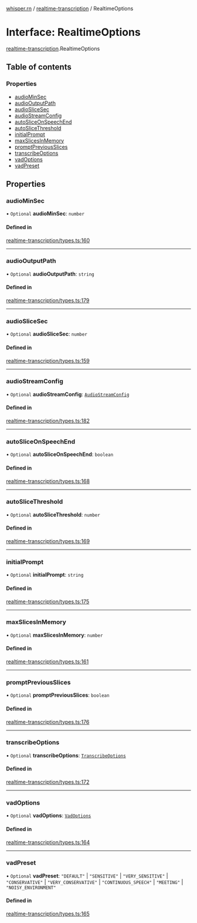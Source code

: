 [whisper.rn](../README.md) / [realtime-transcription](../modules/realtime_transcription.md) / RealtimeOptions

# Interface: RealtimeOptions

[realtime-transcription](../modules/realtime_transcription.md).RealtimeOptions

## Table of contents

### Properties

- [audioMinSec](realtime_transcription.RealtimeOptions.md#audiominsec)
- [audioOutputPath](realtime_transcription.RealtimeOptions.md#audiooutputpath)
- [audioSliceSec](realtime_transcription.RealtimeOptions.md#audioslicesec)
- [audioStreamConfig](realtime_transcription.RealtimeOptions.md#audiostreamconfig)
- [autoSliceOnSpeechEnd](realtime_transcription.RealtimeOptions.md#autosliceonspeechend)
- [autoSliceThreshold](realtime_transcription.RealtimeOptions.md#autoslicethreshold)
- [initialPrompt](realtime_transcription.RealtimeOptions.md#initialprompt)
- [maxSlicesInMemory](realtime_transcription.RealtimeOptions.md#maxslicesinmemory)
- [promptPreviousSlices](realtime_transcription.RealtimeOptions.md#promptpreviousslices)
- [transcribeOptions](realtime_transcription.RealtimeOptions.md#transcribeoptions)
- [vadOptions](realtime_transcription.RealtimeOptions.md#vadoptions)
- [vadPreset](realtime_transcription.RealtimeOptions.md#vadpreset)

## Properties

### audioMinSec

• `Optional` **audioMinSec**: `number`

#### Defined in

[realtime-transcription/types.ts:160](https://github.com/mybigday/whisper.rn/blob/4ad9647/src/realtime-transcription/types.ts#L160)

___

### audioOutputPath

• `Optional` **audioOutputPath**: `string`

#### Defined in

[realtime-transcription/types.ts:179](https://github.com/mybigday/whisper.rn/blob/4ad9647/src/realtime-transcription/types.ts#L179)

___

### audioSliceSec

• `Optional` **audioSliceSec**: `number`

#### Defined in

[realtime-transcription/types.ts:159](https://github.com/mybigday/whisper.rn/blob/4ad9647/src/realtime-transcription/types.ts#L159)

___

### audioStreamConfig

• `Optional` **audioStreamConfig**: [`AudioStreamConfig`](realtime_transcription.AudioStreamConfig.md)

#### Defined in

[realtime-transcription/types.ts:182](https://github.com/mybigday/whisper.rn/blob/4ad9647/src/realtime-transcription/types.ts#L182)

___

### autoSliceOnSpeechEnd

• `Optional` **autoSliceOnSpeechEnd**: `boolean`

#### Defined in

[realtime-transcription/types.ts:168](https://github.com/mybigday/whisper.rn/blob/4ad9647/src/realtime-transcription/types.ts#L168)

___

### autoSliceThreshold

• `Optional` **autoSliceThreshold**: `number`

#### Defined in

[realtime-transcription/types.ts:169](https://github.com/mybigday/whisper.rn/blob/4ad9647/src/realtime-transcription/types.ts#L169)

___

### initialPrompt

• `Optional` **initialPrompt**: `string`

#### Defined in

[realtime-transcription/types.ts:175](https://github.com/mybigday/whisper.rn/blob/4ad9647/src/realtime-transcription/types.ts#L175)

___

### maxSlicesInMemory

• `Optional` **maxSlicesInMemory**: `number`

#### Defined in

[realtime-transcription/types.ts:161](https://github.com/mybigday/whisper.rn/blob/4ad9647/src/realtime-transcription/types.ts#L161)

___

### promptPreviousSlices

• `Optional` **promptPreviousSlices**: `boolean`

#### Defined in

[realtime-transcription/types.ts:176](https://github.com/mybigday/whisper.rn/blob/4ad9647/src/realtime-transcription/types.ts#L176)

___

### transcribeOptions

• `Optional` **transcribeOptions**: [`TranscribeOptions`](../modules/index.md#transcribeoptions)

#### Defined in

[realtime-transcription/types.ts:172](https://github.com/mybigday/whisper.rn/blob/4ad9647/src/realtime-transcription/types.ts#L172)

___

### vadOptions

• `Optional` **vadOptions**: [`VadOptions`](../modules/index.md#vadoptions)

#### Defined in

[realtime-transcription/types.ts:164](https://github.com/mybigday/whisper.rn/blob/4ad9647/src/realtime-transcription/types.ts#L164)

___

### vadPreset

• `Optional` **vadPreset**: ``"DEFAULT"`` \| ``"SENSITIVE"`` \| ``"VERY_SENSITIVE"`` \| ``"CONSERVATIVE"`` \| ``"VERY_CONSERVATIVE"`` \| ``"CONTINUOUS_SPEECH"`` \| ``"MEETING"`` \| ``"NOISY_ENVIRONMENT"``

#### Defined in

[realtime-transcription/types.ts:165](https://github.com/mybigday/whisper.rn/blob/4ad9647/src/realtime-transcription/types.ts#L165)
